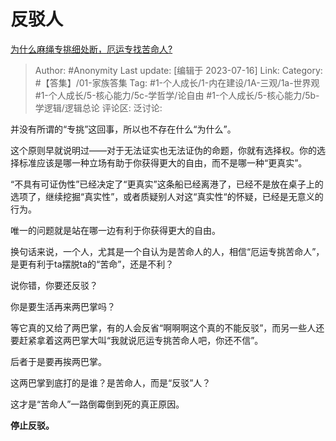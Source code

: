 # 反驳人
[为什么麻绳专挑细处断，厄运专找苦命人?](https://www.zhihu.com/question/495483711/answer/3120508353)

> Author: #Anonymity
> Last update: [编辑于 2023-07-16]
> Link:
> Category: #【答集】/01-家族答集
> Tag: #1-个人成长/1-内在建设/1A-三观/1a-世界观 #1-个人成长/5-核心能力/5c-学哲学/论自由 #1-个人成长/5-核心能力/5b-学逻辑/逻辑总论
> 评论区:
> 泛讨论:

并没有所谓的“专挑”这回事，所以也不存在什么“为什么”。

这个原则早就说明过——对于无法证实也无法证伪的命题，你就有选择权。你的选择标准应该是哪一种立场有助于你获得更大的自由，而不是哪一种“更真实”。

“不具有可证伪性”已经决定了“更真实”这条船已经离港了，已经不是放在桌子上的选项了，继续挖掘“真实性”，或者质疑别人对这“真实性“的怀疑，已经是无意义的行为。

唯一的问题就是站在哪一边有利于你获得更大的自由。

换句话来说，一个人，尤其是一个自认为是苦命人的人，相信“厄运专挑苦命人”，是更有利于ta摆脱ta的“苦命”，还是不利？

说你错，你要还反驳？

你是要生活再来两巴掌吗？

等它真的又给了两巴掌，有的人会反省“啊啊啊这个真的不能反驳”，而另一些人还要赶紧拿着这两巴掌大叫“我就说厄运专挑苦命人吧，你还不信”。

后者于是要再挨两巴掌。

这两巴掌到底打的是谁？是苦命人，而是“反驳”人？

这才是“苦命人”一路倒霉倒到死的真正原因。

**停止反驳。**
